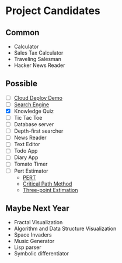# Project Candidates

## Common
* Calculator
* Sales Tax Calculator
* Traveling Salesman
* Hacker News Reader

## Possible
* [ ] [Cloud Deploy Demo](https://github.com/elainechan/notes/blob/master/Devops/deployment-demo.md)
* [ ] [Search Engine](https://blog.kabir.ml/posts/inside-wade)
* [x] Knowledge Quiz
* [ ] Tic Tac Toe
* [ ] Database server
* [ ] Depth-first searcher
* [ ] News Reader
* [ ] Text Editor
* [ ] Todo App
* [ ] Diary App
* [ ] Tomato Timer
* [ ] Pert Estimator
    * [PERT](https://en.wikipedia.org/wiki/Program_evaluation_and_review_technique)
    * [Critical Path Method](https://en.wikipedia.org/wiki/Critical_path_method)
    * [Three-point Estimation](https://en.wikipedia.org/wiki/Three-point_estimation)

## Maybe Next Year
* Fractal Visualization
* Algorithm and Data Structure Visualization
* Space Invaders
* Music Generator
* Lisp parser
* Symbolic differentiator
